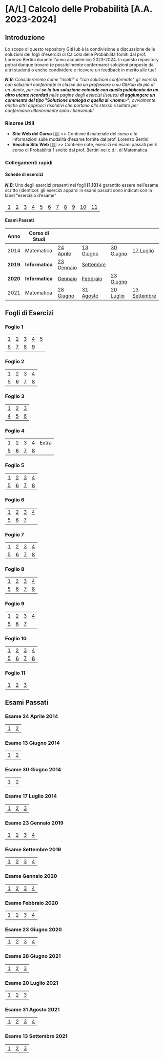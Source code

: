 # [A/L] Calcolo delle Probabilità [A.A. 2023-2024]

## Introduzione

Lo scopo di questo repository GitHub è la condivisione e discussione delle soluzioni dei fogli d'esercizi di Calcolo delle Probabilità forniti dal prof. Lorenzo Bertini durante l'anno accademico 2023-2024. In questo repository potrai dunque trovare (e possibilmente confermare) soluzioni proposte da altri studenti o anche condividere e ricevere un feedback in merito alle tue!

_**N.B**: Considereremo come "risolti" o "con soluzioni confermate" gli esercizi con soluzioni confermate in classe da un professore o su GitHub da più di un utente, per cui **se la tua soluzione coincide con quella pubblicata da un altro utente ricordati** nelle pagine degli esercizi (issues) **di aggiungere un commento del tipo "Soluzione analoga a quella di \<nome\>"**; ovviamente anche altri approcci risolutivi che portano allo stesso risultato per confermarlo ulteriormente sono i benvenuti!_

### Risorse Utili
- **Sito Web del Corso** [[🌐]](https://www1.mat.uniroma1.it/people/bertini/ama/didattica/informatica/) >> Contiene il materiale del corso e le informazioni sulle modalità d'esame fornite dal prof. Lorenzo Bertini
- **Vecchio Sito Web** [[🌐]](https://www1.mat.uniroma1.it/people/bertini/ama/didattica/probab1/) >> Contiene note, esercizi ed esami passati per il corso di Probabilità 1 svolto dal prof. Bertini nel c.d.l. di Matematica

### Collegamenti rapidi

#### Schede di esercizi
_**N.B**_: Uno degli esercizi presenti nei fogli **[1,10]** è garantito essere nell'esame scritto (identico): gli esercizi apparsi in esami passati sono indicati con la label "esercizio d'esame"

|    |    |    |    |    |    |    |    |    |    |    |
|----|----|----|----|----|----|----|----|----|----|----|
| [1](#foglio-1) | [2](#foglio-2) | [3](#foglio-3) | [4](#foglio-4) | [5](#foglio-5) | [6](#foglio-6) | [7](#foglio-7) | [8](#foglio-8) | [9](#foglio-9) | [10](#foglio-10) | [11](#foglio-11) |
#### Esami Passati
|  Anno  | Corso di Studi |    |    |    |   |
|----|----|----|----|----|----|
| 2014 | Matematica | [24 Aprile](#esame-24-aprile-2014) | [13 Giugno](#esame-13-giugno-2014) | [30 Giugno](#esame-30-giugno-2014) | [17 Luglio](#esame-17-luglio-2014) |
| **2019** | **Informatica** | [23 Gennaio](#esame-23-gennaio-2019) | [Settembre](#esame-settembre-2019)|| |
| **2020** | **Informatica** | [Gennaio](#esame-gennaio-2020) | [Febbraio](#esame-febbraio-2020) |  [23 Giugno](#esame-23-giugno-2020)|| 
| 2021 | Matematica | [28 Giugno](#esame-28-giugno-2021) | [31 Agosto](#esame-31-agosto-2021) | [20 Luglio](#esame-20-luglio-2021) | [13 Settembre](#esame-13-settembre-2021) |

## Fogli di Esercizi

### Foglio 1
|    |    |    |    |    |
|----|----|----|----|----|
| [1](../../issues/01)  | [2](../../issues/02)  | [3](../../issues/03)  | [4](../../issues/04)  | [5](../../issues/05) |
| [6](../../issues/06)  | [7](../../issues/07)  | [8](../../issues/08)  | [9](../../issues/09)  |  |

### Foglio 2
|    |    |    |    |
|----|----|----|----|
| [1](../../issues/10)  | [2](../../issues/11)  | [3](../../issues/12)  | [4](../../issues/13)  |
| [5](../../issues/14)  | [6](../../issues/15)  | [7](../../issues/16)  | [8](../../issues/17)  |  

### Foglio 3
|    |    |    |
|----|----|----|
| [1](../../issues/18)  | [2](../../issues/19)  | [3](../../issues/20)  | 
| [4](../../issues/21)  | [5](../../issues/22)  | [6](../../issues/23)  | 

### Foglio 4
|    |    |    |    |    |
|----|----|----|----|----|
| [1](../../issues/24)  | [2](../../issues/25)  | [3](../../issues/26)  | [4](../../issues/27)  | [Extra](../../issues/32)|
| [5](../../issues/28)  | [6](../../issues/29)  | [7](../../issues/30)  | [8](../../issues/31)  |  |
### Foglio 5
|    |    |    |    |
|----|----|----|----|
| [1](../../issues/33)  | [2](../../issues/34)  | [3](../../issues/39)  | [4](../../issues/40)  |
| [5](../../issues/35)  | [6](../../issues/36)  | [7](../../issues/37)  | [8](../../issues/38)  | 
### Foglio 6
|    |    |    |    |
|----|----|----|----|
| [1](../../issues/41)  | [2](../../issues/42)  | [3](../../issues/43)  | [4](../../issues/44)  |
| [5](../../issues/45)  | [6](../../issues/46)  | [7](../../issues/47)  |  | 
### Foglio 7
|    |    |    |    |
|----|----|----|----|
| [1](../../issues/49)  | [2](../../issues/50)  | [3](../../issues/51)  | [4](../../issues/52)  |
| [5](../../issues/53)  | [6](../../issues/54)  | [7](../../issues/55)  | [8](../../issues/56)  | 
### Foglio 8
|    |    |    |    |
|----|----|----|----|
| [1](../../issues/80)  | [2](../../issues/81)  | [3](../../issues/82)  | [4](../../issues/83)  |
| [5](../../issues/84)  | [6](../../issues/85)  | [7](../../issues/86)  | [8](../../issues/87)  | 
### Foglio 9
|    |    |    |    |
|----|----|----|----|
| [1](../../issues/88)  | [2](../../issues/89)  | [3](../../issues/90)  | [4](../../issues/91)  |
| [5](../../issues/92)  | [6](../../issues/93)  | [7](../../issues/94)  |  | 
### Foglio 10
|    |    |    |    |
|----|----|----|----|
| [1](../../issues/111)  | [2](../../issues/112)  | [3](../../issues/113)  | [4](../../issues/114)  |
| [5](../../issues/115)  | [6](../../issues/116)  | [7](../../issues/117)  | [8](../../issues/118)  | 
### Foglio 11
|    |    |    |
|----|----|----|
| [1](../../issues/125)  | [2](../../issues/126)  | [3](../../issues/127)  | 

## Esami Passati
### Esame 24 Aprile 2014
|    |    |       
|----|----|
| [1](../../issues/78) | [2](../../issues/79)  | 
### Esame 13 Giugno 2014
|    |    |       
|----|----|
| [1](../../issues/76) | [2](../../issues/77)  | 
### Esame 30 Giugno 2014
|    |    |       
|----|----|
| [1](../../issues/74) | [2](../../issues/75)  | 
### Esame 17 Luglio 2014
|    |    |    |
|----|----|----|
| [1](../../issues/70) | [2](../../issues/71)  | [3](../../issues/72)  |

### Esame 23 Gennaio 2019
|    |    |    |    |
|----|----|----|----|
| [1](../../issues/95) | [2](../../issues/96)  | [3](../../issues/97)  | [4](../../issues/98)  |
### Esame Settembre 2019
|    |    |    |    |
|----|----|----|----|
| [1](../../issues/103) | [2](../../issues/104)  | [3](../../issues/105)  | [4](../../issues/106)  |
### Esame Gennaio 2020
|    |    |    |    |
|----|----|----|----|
| [1](../../issues/107) | [2](../../issues/108)  | [3](../../issues/109)  | [4](../../issues/110)  |
### Esame Febbraio 2020
|    |    |    |    |
|----|----|----|----|
| [1](../../issues/128) | [2](../../issues/129)  | [3](../../issues/130)  | [4](../../issues/131)  |
### Esame 23 Giugno 2020
|    |    |    |    |
|----|----|----|----|
| [1](../../issues/99) | [2](../../issues/100)  | [3](../../issues/101)  | [4](../../issues/102)  |
### Esame 28 Giugno 2021
|    |    |    |    
|----|----|----|
| [1](../../issues/67) | [2](../../issues/68)  | [3](../../issues/69)  | 
### Esame 20 Luglio 2021
|    |    |    |    
|----|----|----|
| [1](../../issues/64) | [2](../../issues/65)  | [3](../../issues/66)  | 
### Esame 31 Agosto 2021
|    |    |    |    |
|----|----|----|----|
| [1](../../issues/57) | [2](../../issues/58)  | [3](../../issues/59)  | [4](../../issues/60)  |
### Esame 13 Settembre 2021
|    |    |    |    
|----|----|----|
| [1](../../issues/61) | [2](../../issues/62)  | [3](../../issues/63)  | 
